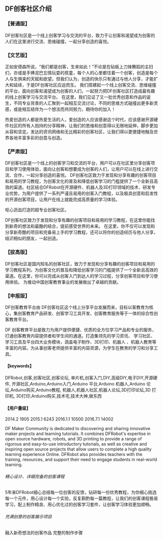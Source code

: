 ## DF创客社区介绍


### 【普通版】

DF创客社区是一个线上创客学习与交流的平台，致力于让创客和渴望成为创客的人们在这里进行交流、思维碰撞，一起分享创造的喜悦。

### 【文艺版】

正如安德森所说，“我们都是创客，生来如此！”不论是在砧板上刀锋舞蹈的主妇们，亦或是手捧泥巴忘情玩耍的孩童，每个人的心里都住着一个创客，创造是每个人与生俱来的天赋和欲望。但我们认为，创造的快乐只有通过与他人分享，才能扩大和延续，于是DF创客社区应运而生。
我们搭建起一个线上创客交流、思维碰撞的平台，面向创客和渴望成为创客的人们，一起努力把DF创客社区打造成最有趣的线上创客学习与交流平台。
在这里，我们见证了又一批优秀创意和作品的诞生，不同专业背景的人汇聚到一起相互交流讨论，不同的思维方式碰撞出更多新灵感，或是相互结伴为一个想法而共同努力，期待你的加入！

热爱创造的人都是热爱生活的人，爱创造的人应该感谢这个时代，应该感谢开源硬件社区的所有人抱持的分享精神，让我们的思维和创意得以无限地延伸，脚步更加从容和坚定。发达的资讯网络和无比精彩的创客社区，让我们得以更便捷地触及世界各地丰富多彩的创意与创造。

### 【严肃版】

DF创客社区是一个线上的创客学习和交流的平台，用户可以在社区里分享创客项目和学习使用体验，面向让创客和想要成为创客的人们，让用户可以在线上进行交流、合作，一起分享创造的喜悦。
DF创客社区致力于发现和分享有趣的创客项目和易用的学习教程，为创客文化的普及和降低创客学习的门槛提供了一个全新且高效的渠道。社区结合DFRobot在开源硬件、机器人及3D打印领域的技术、研发专业优势，为用户提供了一系列严谨且易用的创客入门教程，以及极具创意和启发性的开源创客项目，让用户在线上就能完成高质量的学习体验。

呕心沥血打造的超专业创客社区。

DF创客社区致力于发现和分享有趣的创客项目和易用的学习教程，在这里你能找到新奇的想法和最酷的结合，提前感受世界的未来。
在这里，你不仅可以发现和分享新奇酷的项目和完备易上手的学习教程，还可以将你的创造经历与他人分享，结识相似的朋友，一起创造。

### 【拔高版】

DF创客社区是国内知名的创客社区，致力于发现和分享有趣的创客项目和易用的学习教程系列，为创客文化的普及和降低创客学习的门槛提供了一个全新且高效的渠道。在这里，你可以完成从创客入门到达人的学习过程，分享创客项目和学习使用体验。
为推动中国创客教育事业的发展做出了卓越的贡献。

### 【申报版】

DF创客教育平台由 DF创客社区这个线上分享平台发展而来，目标以客教育为核心，集创客教育产品研发、创客学习工具开发、创客教育服务等于一体的综合性创客教育平台。

DF 创客教育平台是致力为用户提供便捷、优质的全方位学习产品和专业的服务，打通创客教育内容提供者和学生间的通道。打造集领先的学习资讯、 学习社区、学习工具及平台四大业务模块，涵盖电子制作、3D打印、机器人 、机器人教育等丰富的内容。为从事创客老师提供丰富的内容资源，为学生在教育的学习和分享工具。

#### 【keywords】

DFRobot,创客,创客社区,创客论坛, 单片机,创客入门,DIY,高级DIY,电子DIY,开源硬件, 开源社区,Arduino,Arduino入门,Arduino 平台,Arduino 机器人,Arduino 论坛,Arduino购买,Arduino教程, 机器人,机器人社区,机器人论坛,3D打印论坛,3D 打印机, 3D打印,Arduino购买,技术宅,技术大神,做东西

#### 【用户量级】

2014.2 1905
2015.1 6243
2016.1.1 10500
2016.7.1 14002

DF Maker Community is dedicated to discovering and sharing innovative maker projects and learning tutorials.
It combines DFRobot's expertise in open source hardware, robots, and 3D printing to provide a range of rigorous and easy-to-use introductory tutorials, as well as creative and inspiring open source projects that allow users to complete a high quality learning experience Online.
DFRobot also provides teachers with the training, resources, and support their need to engage students in real-world learning.

###### 精心设计、详细完备的创客课程

5年来DFRobot细心总结每一位创客的反馈，钻研每一份优秀教程，为你细心挑选每一个元件，用心设计每一个实验，反复斟酌每一篇教程，让我们的创客课程极易学习，配上制作精良、用心优化过的创客学习套件，让创客学习体验更加顺畅。

###### 充满创意的创客展示项目

融入新奇想法的创客作品
完整的制作步骤
